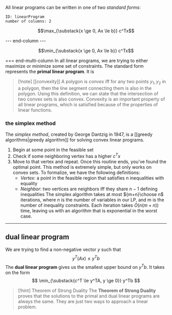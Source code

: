 All linear programs can be written in one of two *standard forms*:
```start-multi-column  
ID: linearProgram
number of columns: 2  
```

$$\max_{\substack{x \ge 0, Ax \le b}} c^Tx$$

--- end-column ---

$$\min_{\substack{x \ge 0, Ax \le b}} c^Tx$$

=== end-multi-column
In all linear programs, we are trying to either maximize or minimize some set of constraints. The standard form represents the **primal linear program**. It is 

> [!note] [[convexity]]
> A polygon is *convex* iff for any two points $y_1, y_2$ in a polygon, then the line segment connecting them is also in the polygon. Using this definition, we can state that the intersection of two convex sets is also convex. Convexity is an important property of all linear programs, which is satisfied because of the properties of linear functions. 

### the simplex method
The *simplex method*, created by George Dantzig in 1947, is a [[greedy algorithms|greedy algorithm]] for solving convex linear programs.
1.  Begin at some point in the feasible set
2.  Check if some neighboring vertex has a higher $c^Tx$
3.  Move to that vertex and repeat.
Once this routine ends, you’ve found the optimal point. This method is extremely simple, but only works on convex sets. To formalize, we have the following definitions:
	- *Vertex:* a point in the feasible region that satisfies n inequalities with equality
	- *Neighbor*: two vertices are neighbors iff they share $n-1$ defining inequalities
The simplex algorithm takes at most ${m+n}\choose n$ iterations, where $n$ is the number of variables in our LP, and m is the number of inequality constraints. Each iteration takes $O(n(m+n))$ time, leaving us with an algorithm that is exponential in the worst case.

---
## dual linear program
We are trying to find a non-negative vector $y$ such that
$$ y^T(Ax) \le y^Tb $$
The **dual linear program** gives us the smallest upper bound on $y^Tb$. It takes on the form
$$ \min_{\substack{c^T \le y^TA, y \ge 0}} y^Tb $$
>[!hint] Theorem of Strong Duality
>The **Theorem of Strong Duality** proves that the solutions to the primal and dual linear programs are always the same. They are just two ways to approach a linear problem.
